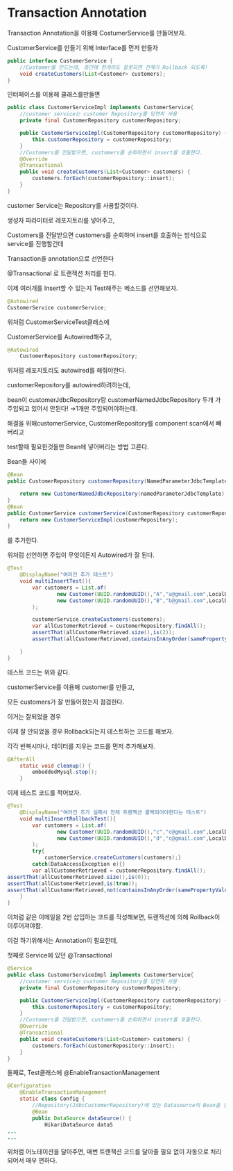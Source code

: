 # Transaction Annotation

Transaction Annotation을 이용해 CostumerService를 만들어보자.

CustomerService를 만들기 위해 Interface를 먼저 만들자

```java
public interface CustomerService {
    //Customer를 만드는데, 중간에 한개라도 잘못되면 전체가 Rollback 되도록!
    void createCustomers(List<Customer> customers);
}
```

인터페이스를 이용해 클래스를만들면

```java
public class CustomerServiceImpl implements CustomerService{
    //customer service는 customer Repository를 당연히 사용
    private final CustomerRepository customerRepository;

    public CustomerServiceImpl(CustomerRepository customerRepository) {
        this.customerRepository = customerRepository;
    }
    //Customers를 전달받으면, customers를 순회하면서 insert를 호출한다.
    @Override
    @Transactional
    public void createCustomers(List<Customer> customers) {
        customers.forEach(customerRepository::insert);
    }
}
```

customer Service는 Repository를 사용할것이다. 

생성자 파라미터로 레포지토리를 넣어주고,

Customers를 전달받으면 customers를 순회하며 insert를 호출하는 방식으로 service를 진행할건데

Transaction을 annotation으로 선언한다

@Transactional 로 트랜젝션 처리를 한다.

 

이제 여러개를 Insert할 수 있는지 Test해주는 메소드를 선언해보자.

```java
@Autowired
CustomerService customerService;
```

위처럼 CustomerServiceTest클래스에 

CustomerService를 Autowired해주고,

```java
@Autowired
    CustomerRepository customerRepository;
```

위처럼 레포지토리도 autowired를 해줘야한다.

customerRepository를 autowired하려하는데, 

bean이 customerJdbcRepository랑 customerNamedJdbcRepository 두개 가 주입되고 있어서 안된다! →1개만 주입되어야하는데.

해결을 위해customerService, CustomerRepository를 component scan에서 빼버리고

 test할때 필요한것들만 Bean에 넣어버리는 방법 고른다.

Bean들 사이에

```java
@Bean
public CustomerRepository customerRepository(NamedParameterJdbcTemplate namedParameterJdbcTemplate){

    return new CustomerNamedJdbcRepository(namedParameterJdbcTemplate);
}
@Bean
public CustomerService customerService(CustomerRepository customerRepository){
    return new CustomerServiceImpl(customerRepository);
}
```

를 추가한다.

위처럼 선언하면 주입이 무엇이든지 Autowired가 잘 된다.

```java
@Test
    @DisplayName("여러건 추가 테스트")
    void multiInsertTest(){
        var customers = List.of(
                new Customer(UUID.randomUUID(),"A","a@gmail.com",LocalDateTime.now()),
                new Customer(UUID.randomUUID(),"B","b@gmail.com",LocalDateTime.now())
        );

        customerService.createCustomers(customers);
        var allCustomerRetrieved = customerRepository.findAll();
        assertThat(allCustomerRetrieved.size(),is(2));
        assertThat(allCustomerRetrieved,containsInAnyOrder(samePropertyValuesAs(customers.get(0)),samePropertyValuesAs((customers.get(1)))));

    }
}
```

테스트 코드는 위와 같다. 

customerService를 이용해 customer를 만들고, 

모든 customers가 잘 만들어졌는지 점검한다.

이거는 잘되었을 경우

이제 잘 안되었을 경우 Rollback되는지 테스트하는 코드를 해보자.

각각 반복시마나, 데이터를 지우는 코드를 먼저 추가해보자.

```java
@AfterAll
    static void cleanup() {
        embeddedMysql.stop();
    }
```

이제 테스트 코드를 적어보자.

```java
@Test
    @DisplayName("여러건 추가 실패시 전체 트렌젝션 롤백되어야한다는 테스트")
    void multiInsertRollbackTest(){
        var customers = List.of(
                new Customer(UUID.randomUUID(),"c","c@gmail.com",LocalDateTime.now()),
                new Customer(UUID.randomUUID(),"d","c@gmail.com",LocalDateTime.now())
        );
        try{
            customerService.createCustomers(customers);}
        catch(DataAccessException e){}
        var allCustomerRetrieved = customerRepository.findAll();
assertThat(allCustomerRetrieved.size(),is(0));
assertThat(allCustomerRetrieved,is(true));
assertThat(allCustomerRetrieved,not(containsInAnyOrder(samePropertyValuesAs(customers.get(0)),samePropertyValuesAs((customers.get(1))))));
    }
}
```

이처럼 같은 이메일을 2번 삽입하는 코드를 작성해보면, 트렌젝션에 의해 Rollback이 이루어져야함.

이걸 하기위해서는 Annotation이 필요한데, 

첫째로 Service에 있던 @Transactional

```java
@Service
public class CustomerServiceImpl implements CustomerService{
    //customer service는 customer Repository를 당연히 사용
    private final CustomerRepository customerRepository;

    public CustomerServiceImpl(CustomerRepository customerRepository) {
        this.customerRepository = customerRepository;
    }
    //Customers를 전달받으면, customers를 순회하면서 insert를 호출한다.
    @Override
    @Transactional
    public void createCustomers(List<Customer> customers) {
        customers.forEach(customerRepository::insert);
    }
}

```

둘째로, Test클래스에 @EnableTransactionManagement

```java
@Configuration
    @EnableTransactionManagement
    static class Config {
        //Repository(JdbcCustomerRepository)에 있는 Datasource의 Bean을 찾을듯
        @Bean
        public DataSource dataSource() {
            HikariDataSource dataS
...
...
```

위처럼 어노테이션을 달아주면, 매번 트랜젝션 코드를 달아줄 필요 없이 자동으로 처리되어서 매우 편하다.